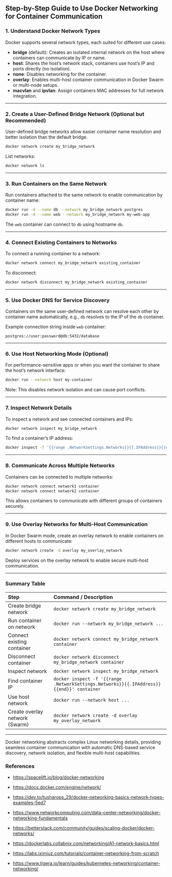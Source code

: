 ## Step-by-Step Guide to Use Docker Networking for Container Communication

### 1. Understand Docker Network Types

Docker supports several network types, each suited for different use cases:

- **bridge** (default): Creates an isolated internal network on the host where containers can communicate by IP or name.
- **host**: Shares the host’s network stack, containers use host’s IP and ports directly (no isolation).
- **none**: Disables networking for the container.
- **overlay**: Enables multi-host container communication in Docker Swarm or multi-node setups.
- **macvlan** and **ipvlan**: Assign containers MAC addresses for full network integration.

---

### 2. Create a User-Defined Bridge Network (Optional but Recommended)

User-defined bridge networks allow easier container name resolution and better isolation than the default bridge.

```bash
docker network create my_bridge_network
```

List networks:

```bash
docker network ls
```


---

### 3. Run Containers on the Same Network

Run containers attached to the same network to enable communication by container name:

```bash
docker run -d --name db --network my_bridge_network postgres
docker run -d --name web --network my_bridge_network my-web-app
```

The `web` container can connect to `db` using hostname `db`.

---

### 4. Connect Existing Containers to Networks

To connect a running container to a network:

```bash
docker network connect my_bridge_network existing_container
```

To disconnect:

```bash
docker network disconnect my_bridge_network existing_container
```


---

### 5. Use Docker DNS for Service Discovery

Containers on the same user-defined network can resolve each other by container name automatically, e.g., `db` resolves to the IP of the `db` container.

Example connection string inside `web` container:

```
postgres://user:password@db:5432/database
```


---

### 6. Use Host Networking Mode (Optional)

For performance-sensitive apps or when you want the container to share the host’s network interface:

```bash
docker run --network host my-container
```

Note: This disables network isolation and can cause port conflicts.

---

### 7. Inspect Network Details

To inspect a network and see connected containers and IPs:

```bash
docker network inspect my_bridge_network
```

To find a container’s IP address:

```bash
docker inspect -f '{{range .NetworkSettings.Networks}}{{.IPAddress}}{{end}}' container_name
```


---

### 8. Communicate Across Multiple Networks

Containers can be connected to multiple networks:

```bash
docker network connect network1 container
docker network connect network2 container
```

This allows containers to communicate with different groups of containers securely.

---

### 9. Use Overlay Networks for Multi-Host Communication

In Docker Swarm mode, create an overlay network to enable containers on different hosts to communicate:

```bash
docker network create -d overlay my_overlay_network
```

Deploy services on the overlay network to enable secure multi-host communication.

---

### Summary Table

| Step | Command / Description |
| :-- | :-- |
| Create bridge network | `docker network create my_bridge_network` |
| Run container on network | `docker run --network my_bridge_network ...` |
| Connect existing container | `docker network connect my_bridge_network container` |
| Disconnect container | `docker network disconnect my_bridge_network container` |
| Inspect network | `docker network inspect my_bridge_network` |
| Find container IP | `docker inspect -f '{{range .NetworkSettings.Networks}}{{.IPAddress}}{{end}}' container` |
| Use host network | `docker run --network host ...` |
| Create overlay network (Swarm) | `docker network create -d overlay my_overlay_network` |


---

Docker networking abstracts complex Linux networking details, providing seamless container communication with automatic DNS-based service discovery, network isolation, and flexible multi-host capabilities.

### References

- https://spacelift.io/blog/docker-networking

- https://docs.docker.com/engine/network/

- https://dev.to/tusharops_29/docker-networking-basics-network-types-examples-5ed7

- https://www.networkcomputing.com/data-center-networking/docker-networking-fundamentals

- https://betterstack.com/community/guides/scaling-docker/docker-networks/

- https://dockerlabs.collabnix.com/networking/A1-network-basics.html

- https://labs.iximiuz.com/tutorials/container-networking-from-scratch

- https://www.tigera.io/learn/guides/kubernetes-networking/container-networking/

